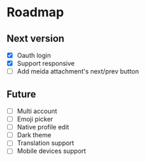 # Roadmap

## Next version
- [x] Oauth login
- [x] Support responsive
- [ ] Add meida attachment's next/prev button

## Future
- [ ] Multi account
- [ ] Emoji picker
- [ ] Native profile edit
- [ ] Dark theme
- [ ] Translation support
- [ ] Mobile devices support
